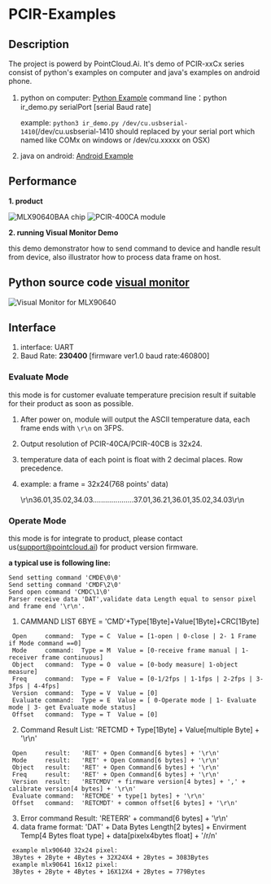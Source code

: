  #  PCIR-Examples
 
 ## Description
 
 The project is powerd by PointCloud.Ai. It's demo of PCIR-xxCx series consist of python's examples  on computer and java's examples on android phone.
 
 1. python on computer: [Python Example](https://gitee.com/pointcloudai/PCIR-Examples/tree/master/visual_monitor)  command line：python ir_demo.py serialPort [serial Baud rate]
 
    example: `python3 ir_demo.py /dev/cu.usbserial-1410`(/dev/cu.usbserial-1410 should replaced by your serial port which named like COMx on windows or /dev/cu.xxxxx on OSX)
 
 2. java on android: [Android Example](https://gitee.com/pointcloudai/PCIR-Examples/tree/master/android_visual_monitor)
 
 ## Performance
 
  **1. product** 
 
 ![MLX90640BAA chip](https://images.gitee.com/uploads/images/2020/0310/192830_675f8a8e_5484807.png "mlx90640.png")
 ![PCIR-400CA module](https://images.gitee.com/uploads/images/2020/0310/192931_518ae6c5_5484807.png "PCIR-40CA.png")
 
  **2. running Visual Monitor Demo** 

this demo demonstrator how to send command to device and handle result from device, also illustrator how to process data frame on host.
 ## Python source code [visual monitor](https://gitee.com/pointcloudai/PCIR-Examples/tree/master/visual_monitor)
 ![Visual Monitor for MLX90640](https://images.gitee.com/uploads/images/2020/0317/230625_d4215c52_5484807.png "visual_monitor.png")
 ## Interface
 
 1. interface: UART
 2. Baud Rate:  **230400**  [firmware ver1.0 baud rate:460800]
 
 ### Evaluate Mode
 this mode is for customer evaluate temperature precision result if suitable for their product as soon as possible.
 
 1. After power on, module will output the ASCII temperature data, each frame ends with `\r\n` on 3FPS.
 
 2. Output resolution of PCIR-40CA/PCIR-40CB is 32x24.
 
 3. temperature data of each point is float with 2 decimal places. Row precedence.
 
 4. example: a frame = 32x24(768 points' data) 
 
    ​	\r\n36.01,35.02,34.03....................37.01,36.21,36.01,35.02,34.03\r\n
 
 
 
 ### Operate Mode
 
 this mode is for integrate to product, please contact us(support@pointcloud.ai) for product version firmware.
 
**a typical use is following line:** 

    Send setting command 'CMDE\0\0' 
    Send setting command 'CMDF\2\0'
    Send open command 'CMDC\1\0'
    Parser receive data 'DAT',validate data Length equal to sensor pixel and frame end '\r\n'.
  
 1.    CAMMAND LIST  6BYE = 'CMD'+Type[1Byte]+Value[1Byte]+CRC[1Byte]
 
     Open     command:  Type = C  Value = [1-open | 0-close | 2- 1 Frame if Mode command ==0]
     Mode     command:  Type = M  Value = [0-receive frame manual | 1-receiver frame continuous]
     Object   command:  Type = O  value = [0-body measure| 1-object measure]
     Freq     command:  Type = F  Value = [0-1/2fps | 1-1fps | 2-2fps | 3-3fps | 4-4fps]
     Version  command:  Type = V  Value = [0]
     Evaluate command:  Type = E  Value = [ 0-Operate mode | 1- Evaluate mode | 3- get Evaluate mode status]
     Offset   command:  Type = T  Value = [0]

2.    Command Result List:  'RETCMD + Type[1Byte] + Value[multiple Byte] + '\r\n'

	 Open     result:   'RET' + Open Command[6 bytes] + '\r\n'
     Mode     result:   'RET' + Open Command[6 bytes] + '\r\n'
     Object   result:   'RET' + Open Command[6 bytes] + '\r\n'
     Freq     result:   'RET' + Open Command[6 bytes] + '\r\n'
     Version  result:   'RETCMDV' + firmware version[4 bytes] + ',' + calibrate version[4 bytes] + '\r\n'
     Evaluate command:  'RETCMDE' + type[1 bytes] + '\r\n'
     Offset   command:  'RETCMDT' + common offset[6 bytes] + '\r\n' 

3.    Error command Result: 'RETERR' + command[6 bytes] + '\r\n'
4.    data frame format:  'DAT' + Data Bytes Length[2 bytes] + Envirment Temp[4 Bytes float type] + data[pixelx4bytes float] + '/r/n'

     example mlx90640 32x24 pixel:
     3Bytes + 2Byte + 4Bytes + 32X24X4 + 2Bytes = 3083Bytes
	 example mlx90641 16x12 pixel:
     3Bytes + 2Byte + 4Bytes + 16X12X4 + 2Bytes = 779Bytes



